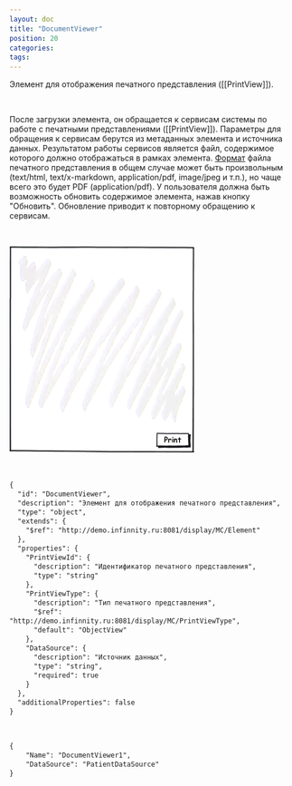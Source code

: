 ```yaml
---
layout: doc
title: "DocumentViewer"
position: 20
categories: 
tags: 
---
```


Элемент для отображения печатного представления ([[PrintView]]).

   

После загрузки элемента, он обращается к сервисам системы по работе с печатными представлениями ([[PrintView]]). Параметры для обращения к сервисам берутся из метаданных элемента и источника данных. Результатом работы сервисов является файл, содержимое которого должно отображаться в рамках элемента. [Формат](http://en.wikipedia.org/wiki/Internet_media_type) файла печатного представления в общем случае может быть произвольным (text/html, text/x-markdown, application/pdf, image/jpeg и т.п.), но чаще всего это будет PDF (application/pdf). У пользователя должна быть возможность обновить содержимое элемента, нажав кнопку "Обновить". Обновление приводит к повторному обращению к сервисам.

   

![](DocumentViewer.png)  


 

```
{
  "id": "DocumentViewer",
  "description": "Элемент для отображения печатного представления",
  "type": "object",
  "extends": {
    "$ref": "http://demo.infinnity.ru:8081/display/MC/Element"
  },
  "properties": {
    "PrintViewId": {
      "description": "Идентификатор печатного представления",
      "type": "string"
    },
    "PrintViewType": {
      "description": "Тип печатного представления",
      "$ref": "http://demo.infinnity.ru:8081/display/MC/PrintViewType",
      "default": "ObjectView"
    },
    "DataSource": {
      "description": "Источник данных",
      "type": "string",
      "required": true
    }
  },
  "additionalProperties": false
}
```

    

```
{
	"Name": "DocumentViewer1",
	"DataSource": "PatientDataSource"
}
```

  


  


